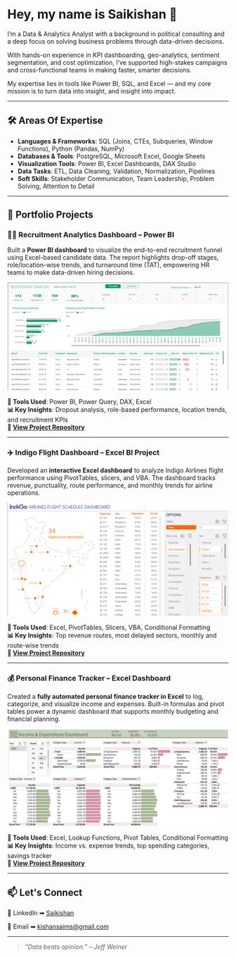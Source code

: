 # Hey, my name is Saikishan 👋

I’m a Data & Analytics Analyst with a background in political consulting and a deep focus on solving business problems through data-driven decisions.

With hands-on experience in KPI dashboarding, geo-analytics, sentiment segmentation, and cost optimization, I’ve supported high-stakes campaigns and cross-functional teams in making faster, smarter decisions.

My expertise lies in tools like Power BI, SQL, and Excel — and my core mission is to turn data into insight, and insight into impact.

---

## 🛠️ Areas Of Expertise

- **Languages & Frameworks**: SQL (Joins, CTEs, Subqueries, Window Functions), Python (Pandas, NumPy)
- **Databases & Tools**: PostgreSQL, Microsoft Excel, Google Sheets
- **Visualization Tools**: Power BI, Excel Dashboards, DAX Studio
- **Data Tasks**: ETL, Data Cleaning, Validation, Normalization, Pipelines
- **Soft Skills**: Stakeholder Communication, Team Leadership, Problem Solving, Attention to Detail

---
## 📁 Portfolio Projects

### 🧑‍💼 Recruitment Analytics Dashboard – Power BI

Built a **Power BI dashboard** to visualize the end-to-end recruitment funnel using Excel-based candidate data. The report highlights drop-off stages, role/location-wise trends, and turnaround time (TAT), empowering HR teams to make data-driven hiring decisions.

![Recruitment Dashboard Screenshot](Dashboard_Snapshot.png)

**🔧 Tools Used**: Power BI, Power Query, DAX, Excel  
**📊 Key Insights**: Dropout analysis, role-based performance, location trends, and recruitment KPIs  
**🔗 [View Project Repository](https://github.com/kishan-sai/Recruitment-Analytics-PowerBI-Dashboard.git)**

---

### ✈️ Indigo Flight Dashboard – Excel BI Project

Developed an **interactive Excel dashboard** to analyze Indigo Airlines flight performance using PivotTables, slicers, and VBA. The dashboard tracks revenue, punctuality, route performance, and monthly trends for airline operations.

![Flight Dashboard Screenshot](Airlines-Dashboard.png)

**🔧 Tools Used**: Excel, PivotTables, Slicers, VBA, Conditional Formatting  
**📊 Key Insights**: Top revenue routes, most delayed sectors, monthly and route-wise trends  
**🔗 [View Project Repository](https://github.com/kishan-sai/AirIndia-Flights-Dashboard-with-Excel.git)**

---

### 💰 Personal Finance Tracker – Excel Dashboard

Created a **fully automated personal finance tracker in Excel** to log, categorize, and visualize income and expenses. Built-in formulas and pivot tables power a dynamic dashboard that supports monthly budgeting and financial planning.

![Finance Dashboard Screenshot](Income_Tracker.png)

**🔧 Tools Used**: Excel, Lookup Functions, Pivot Tables, Conditional Formatting  
**📊 Key Insights**: Income vs. expense trends, top spending categories, savings tracker  
**🔗 [View Project Repository](https://github.com/kishan-sai/Personal-Finance-Tracker-with-Excel.git)**

---

## 📫 Let's Connect

 💬 LinkedIn ➡︎ [Saikishan](https://www.linkedin.com/in/saikishans)

 📧 Email ➡︎ kishansaims@gmail.com  

---

> _“Data beats opinion.” – Jeff Weiner_
